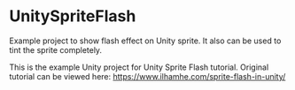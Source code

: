 # UnitySpriteFlash
Example project to show flash effect on Unity sprite. It also can be used to tint the sprite completely.

This is the example Unity project for Unity Sprite Flash tutorial. Original tutorial can be viewed here: https://www.ilhamhe.com/sprite-flash-in-unity/
